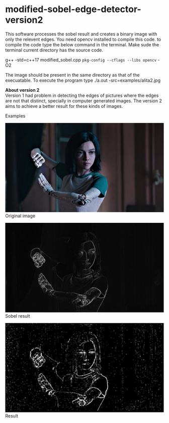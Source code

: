 # modified-sobel-edge-detector-version2

This software processes the sobel result and creates a binary image with only the relevent edges. 
You need opencv installed to compile this code. to compile the code type the below command in the terminal. 
Make sude the terminal current directory has the source code. 

g++ -std=c++17 modified_sobel.cpp `pkg-config --cflags --libs opencv` -O2

The image should be present in the same directory as that of the execuatable. 
To execute the program type 
./a.out -src=examples/alita2.jpg

<b>About version 2</b><br>
Version 1 had problem in detecting the edges of pictures where the edges are not that distinct, specially in computer generated images. The version 2 aims to achieve a better result for these kinds of images.


Examples

![](examples/alita2.jpg)
Original image

![](examples/sobel_result_alita2.jpg)
Sobel result

![](examples/result_alita2.jpg)
Result 
